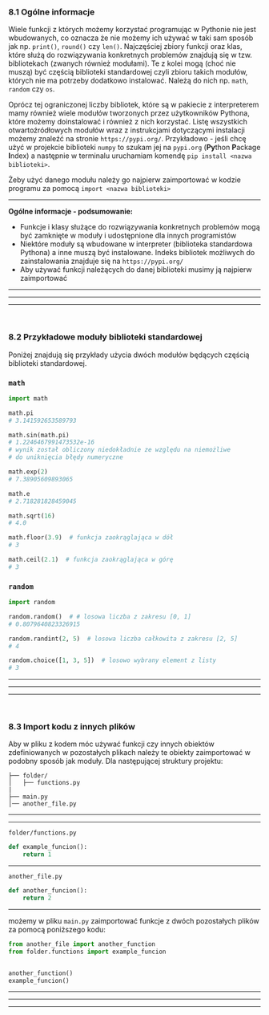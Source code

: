 ### 8.1 Ogólne informacje
Wiele funkcji z których możemy korzystać programując w Pythonie nie jest wbudowanych, co oznacza że nie możemy ich używać w taki sam sposób jak np. `print()`, `round()` czy `len()`. Najczęściej zbiory funkcji oraz klas, które służą do rozwiązywania konkretnych problemów znajdują się w tzw. bibliotekach (zwanych również modułami). Te z kolei mogą (choć nie muszą) być częścią biblioteki standardowej czyli zbioru takich modułów, których nie ma potrzeby dodatkowo instalować. Należą do nich np. `math`, `random` czy `os`.

Oprócz tej ograniczonej liczby bibliotek, które są w pakiecie z interpreterem mamy również wiele modułów tworzonych przez użytkowników Pythona, które możemy doinstalować i również z nich korzystać. Listę wszystkich otwartoźródłowych modułów wraz z instrukcjami dotyczącymi instalacji możemy znaleźć na stronie `https://pypi.org/`. Przykładowo - jeśli chcę użyć w projekcie biblioteki `numpy` to szukam jej na `pypi.org` (**Py**thon **P**ackage **I**ndex) a następnie w terminalu uruchamiam komendę `pip install <nazwa biblioteki>`.

Żeby użyć danego modułu należy go najpierw zaimportować w kodzie programu za pomocą `import <nazwa biblioteki>`

---
**Ogólne informacje - podsumowanie:**
- Funkcje i klasy służące do rozwiązywania konkretnych problemów mogą być zamknięte w moduły i udostępnione dla innych programistów
- Niektóre moduły są wbudowane w interpreter (biblioteka standardowa Pythona) a inne muszą być instalowane. Indeks bibliotek możliwych do zainstalowania znajduje się na `https://pypi.org/`
- Aby używać funkcji należących do danej biblioteki musimy ją najpierw zaimportować

---
---
---
&nbsp;
### 8.2 Przykładowe moduły biblioteki standardowej
Poniżej znajdują się przykłady użycia dwóch modułów będących częścią biblioteki standardowej.

### `math`
```python
import math

math.pi
# 3.141592653589793

math.sin(math.pi)
# 1.2246467991473532e-16
# wynik został obliczony niedokładnie ze względu na niemożliwe
# do uniknięcia błędy numeryczne

math.exp(2)
# 7.38905609893065

math.e
# 2.718281828459045

math.sqrt(16)
# 4.0

math.floor(3.9)  # funkcja zaokrąglająca w dół
# 3

math.ceil(2.1)  # funkcja zaokrąglająca w górę
# 3
```

### `random`
```python
import random

random.random()  # # losowa liczba z zakresu [0, 1]
# 0.8079640823326915

random.randint(2, 5)  # losowa liczba całkowita z zakresu [2, 5]
# 4

random.choice([1, 3, 5])  # losowo wybrany element z listy
# 3
```


---
---
---
&nbsp;
### 8.3 Import kodu z innych plików
Aby w pliku z kodem móc używać funkcji czy innych obiektów zdefiniowanych w pozostałych plikach należy te obiekty zaimportować w podobny sposób jak moduły. Dla następującej struktury projektu:

```
├── folder/
│   ├── functions.py
|
├── main.py
│── another_file.py
```
---

---
`folder/functions.py`
```python
def example_funcion():
    return 1
```

---
`another_file.py`
```python
def another_funcion():
    return 2
```

---
możemy w pliku `main.py` zaimportować funkcje z dwóch pozostałych plików za pomocą poniższego kodu:

```python
from another_file import another_function
from folder.functions import example_funcion


another_function()
example_funcion()
```
---
---
---
&nbsp;
